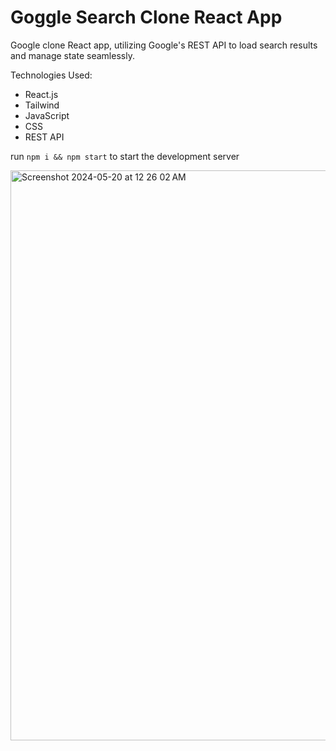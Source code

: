 # Goggle Search Clone React App

Google clone React app, utilizing Google's REST API to load search results and manage state seamlessly.

Technologies Used:
- React.js
- Tailwind
- JavaScript
- CSS
- REST API

run `npm i && npm start` to start the development server

<img width="912" alt="Screenshot 2024-05-20 at 12 26 02 AM" src="https://github.com/socratesmosko/react-yt-clone/assets/119309614/b6574697-49c3-4abc-9078-773e93f336f5">
